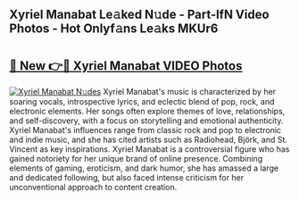 ## Xyriel Manabat Le𝚊ked N𝚞de - Part-lfN Video Photos - Hot Onlyf𝚊ns Le𝚊ks MKUr6

# <h2><a href="http://ac29246.deff.icu/?id=Xyriel+Manabat">🔗 New 👉🔴 Xyriel Manabat VIDEO Photos</a></h2>

[![Xyriel Manabat N𝚞des](https://i.imgur.com/rIISA9y.gif)](http://ac29246.deff.icu/?id=Xyriel+Manabat)
Xyriel Manabat's music is characterized by her soaring vocals, introspective lyrics, and eclectic blend of pop, rock, and electronic elements. Her songs often explore themes of love, relationships, and self-discovery, with a focus on storytelling and emotional authenticity. Xyriel Manabat's influences range from classic rock and pop to electronic and indie music, and she has cited artists such as Radiohead, Björk, and St. Vincent as key inspirations. Xyriel Manabat is a controversial figure who has gained notoriety for her unique brand of online presence. Combining elements of gaming, eroticism, and dark humor, she has amassed a large and dedicated following, but also faced intense criticism for her unconventional approach to content creation.
